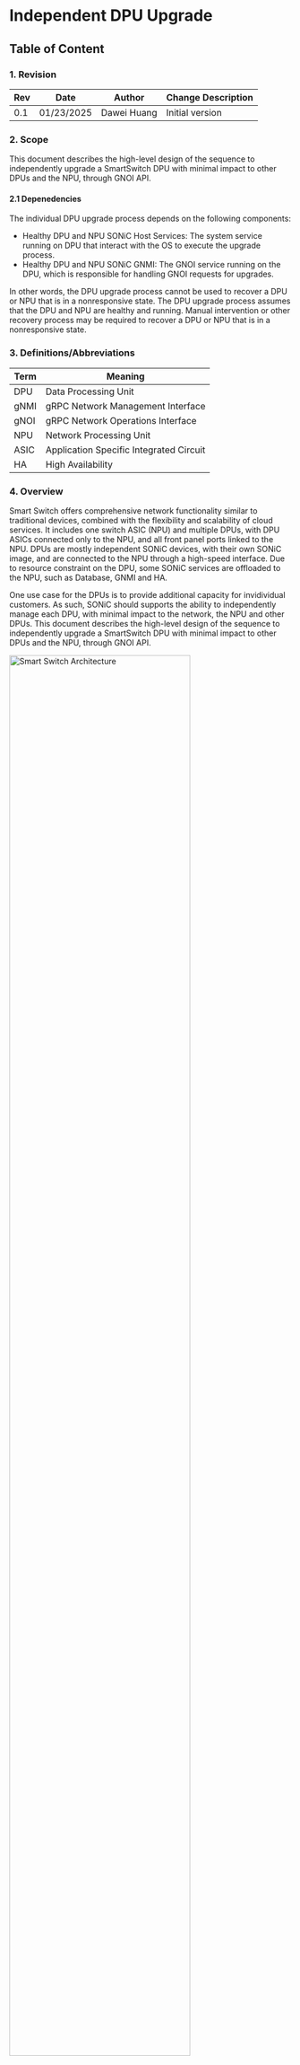 # Independent DPU Upgrade #

## Table of Content

### 1. Revision

| Rev | Date       | Author           | Change Description |
| --- | ---------- | ---------------- | ------------------ |
| 0.1 | 01/23/2025 | Dawei Huang | Initial version    |

### 2. Scope

This document describes the high-level design of the sequence to independently upgrade a SmartSwitch DPU with minimal impact to other DPUs and the NPU, through GNOI API.

#### 2.1 Depenedencies
The individual DPU upgrade process depends on the following components:
* Healthy DPU and NPU SONiC Host Services: The system service running on DPU that interact with the OS to execute the upgrade process.
* Healthy DPU and NPU SONiC GNMI: The GNOI service running on the DPU, which is responsible for handling GNOI requests for upgrades.

In other words, the DPU upgrade process cannot be used to recover a DPU or NPU that is in a nonresponsive state. The DPU upgrade process assumes that the DPU and NPU are healthy and running. Manual intervention or other recovery process may be required to recover a DPU or NPU that is in a nonresponsive state.

### 3. Definitions/Abbreviations

| Term  | Meaning                                   |
| ----- | ----------------------------------------- |
| DPU   | Data Processing Unit                      |
| gNMI  | gRPC Network Management Interface         |
| gNOI  | gRPC Network Operations Interface         |
| NPU   | Network Processing Unit                   |
| ASIC  | Application Specific Integrated Circuit   |
| HA	| High Availability                         |

### 4. Overview
Smart Switch offers comprehensive network functionality similar to traditional devices, combined with the flexibility and scalability of cloud services. It includes one switch ASIC (NPU) and multiple DPUs, with DPU ASICs connected only to the NPU, and all front panel ports linked to the NPU. DPUs are mostly independent SONiC devices, with their own SONiC image, and are connected to the NPU through a high-speed interface. Due to resource constraint on the DPU, some SONiC services are offloaded to the NPU, such as Database, GNMI and HA.

One use case for the DPUs is to provide additional capacity for invidividual customers. As such, SONiC should supports the ability to independently manage each DPU, with minimal impact to the network, the NPU and other DPUs. This document describes the high-level design of the sequence to independently upgrade a SmartSwitch DPU with minimal impact to other DPUs and the NPU, through GNOI API.

<img src="https://www.mermaidchart.com/raw/4fa5921d-23e4-4956-8fe6-bf8db7869943?theme=light&version=v0.1&format=svg" alt="Smart Switch Architecture" width="80%">

### 5. Goals and Requirements

The main goals and requirements of the DPU upgrade process are:
1. The upgrade process should have minimal impact on the network, the NPU and other DPUs.
2. External client should be able to drive the DPU upgrade process through the gNOI API.
3. The upgrade process should be able to upgrade the offloaded containers on the DPU.

Non-goals:
1. DPU fatal error recovery: This feature does not address the recovery of the DPU from fatal errors, say the DPU is in a nonresponsive state and requires a new image be loaded from BIOS. Such a recovery should be address in a different process.
2. Bootstrapping GNMI: The upgrade process relies on the GNMI service running on the DPU and NPU. The bootstrapping of the GNMI service is out of scope of this document.
3. DPU and NPU image compatibility: The upgrade process assumes that the DPU and NPU images are compatible with each other. It is up to the client to ensure the compatibility of the images.
4. Eliminating human intervention: The upgrade process may require human intervention to resolve issues that cannot be handled automatically, in particular, when both the upgrade process fails and the rollback process fails, the system may be left in an inconsistent state that requires manual intervention.

### 6. Architecture

The key components involved in the DPU upgrade process are:
* External Client: The client that drives the DPU upgrade process through the gNOI API.
* DPU: The Data Processing Unit that needs to be upgraded.
  * DPU Host Services: The system service running on DPU that interact with the OS to execute the upgrade process.
  * DPU GNMI Server: Running inside the GNMI container, it is responsible for handling GNOI requests for upgrades.
  * Offloader: Running a GNOI Client, it is responsible for upgrading and monitoring the offloaded containers on the NPU.
* NPU: The Network Processing Unit that is connected to the DPU.
  * Offloaded Containers: The containers that are offloaded from the DPU to the NPU, e.g. Database, GNMI and HA.
  * NPU GNMI Server: Running inside the GNMI container, it is responsible for handling GNOI requests for managing the offloaded containers.
  * GNMI/GNOI Splitter: Running inside the GNMI container, it is responsible for splitting the GNMI and GNOI requests and forwarding them to the corresponding GNMI/GNOI servers, i.e. GNOI requests to DPU GNMI Server and GNMI requests to NPU GNMI Server.

<img src="https://www.mermaidchart.com/raw/bb62a98d-3505-4722-92a2-81113b1040cf?theme=light&version=v0.1&format=svg" alt="DPU Upgrade Architecture" width="80%">

### 7. High-Level Design

#### 7.1. Upgrade Sequence

Here are the detailed steps of the DPU upgrade process. The upgrade process is initiated by the external client through the gNOI API.

1. **Prepare Relevant Images**: The external client downloads the new SONiC image and the offloaded container images from the image repository. The images are then transferred to the DPU and NPU respectively.
   * Description:
     * Deploy the new SONiC image to the DPU.
	 * Activate the new SONiC image on the DPU.
	 * (Offloader) Deploy the new offloaded container images to the NPU.
   * GNOI API:
     * 'System.SetPackage'
	 * 'OS.Activate'
	 * 'Containerz.Deploy'
   * Rollback:
     * Rollback the new SONiC image on the DPU. Client issues 'OS.Activate' with the old SONiC image.
	   * (optional) Rollback the new offloaded container images on the NPU. Client issues 'Containerz.RemoveImage' with the old container images.

2. **Upgrade DPU**: The external client triggers the DPU upgrade process.
   * Description:
	 * Reboot the DPU to apply the new SONiC image.
       * Check the reboot status of the DPU.
	 * Update the offloaded containers on the NPU.
	   * Confirm the new container images on the NPU.
	   * Stop the old offloaded containers.
	   * Start the new offloaded containers.
   * GNOI API:
	 * 'System.Reboot'
	 * 'System.RebootStatus'
	 * 'Containerz.ListImage'
	 * 'Containerz.StopContainer'
	 * 'Containerz.StartContainer'
   * Rollback:
	 * Rollback the new SONiC image on the DPU.
	   * Client issues 'OS.Activate' with the old SONiC image.
       * If the DPU does not have the old SONiC image, the client should use 'System.SetPackage' to deploy the old SONiC image.
	   * Client issues 'System.Reboot' to reboot the DPU.
	   * Client issues 'System.RebootStatus' to check the reboot status of the DPU.
	 * Rollback the new offloaded container images on the NPU.
	   * Client issues 'Containerz.ListImage' to confirm the old container images on the NPU.
	     * If not, client issues 'Containerz.Deploy' with the old container images.
	   * Client issues 'Containerz.StopContainer' to stop the current offloaded containers.
	   * Client issues 'Containerz.StartContainer' to start the old offloaded containers.
     * (optional) Rollback the new offloaded container images on the NPU. Client issues 'Containerz.RemoveImage' with the old container images.

The upgrade sequence is shown in the following diagram:

<img src="https://www.mermaidchart.com/raw/7797d125-08e3-4f00-9bfc-8e3cfa5757a0?theme=light&version=v0.1&format=svg" alt="DPU Upgrade Sequence" width="100%">

3. **Verify the upgrade result**
   * Description:
	 * Check the DPU SONiC version.
	 * Check the offloaded container versions on the NPU.
   * GNOI API:
	 * 'OS.Verify'
	 * 'Containerz.ListContainer'
   * Rollback:
	 * Rollback the new SONiC image on the DPU.
	   * Client issues 'OS.Activate' with the old SONiC image.
	   * Client issues 'System.Reboot' to reboot the DPU.
	   * Client issues 'System.RebootStatus' to check the reboot status of the DPU.
	 * Rollback the new offloaded container images on the NPU.
	   * Client issues 'Containerz.ListImage' to confirm the old container images on the NPU.
	     * If not, client issues 'Containerz.Deploy' with the old container images.
	   * Client issues 'Containerz.StopContainer' to stop the current offloaded containers.
	   * Client issues 'Containerz.StartContainer' to start the old offloaded containers.
     * (optional) Rollback the new offloaded container images on the NPU. Client issues 'Containerz.RemoveImage' with the old container images.

#### 7.2. GNMI/GNOI Splitter

Per smartswitch architecture, the GNMI service is offloaded to the NPU due to DPU resource constraints. But the GNOI service is still running on the DPU. The GNMI/GNOI Splitter is responsible for splitting the GNMI and GNOI requests and forwarding them to the corresponding GNMI/GNOI servers, i.e. GNOI requests to DPU GNMI Server and GNMI requests to NPU GNMI Server.

<img src="https://www.mermaidchart.com/raw/3e126a79-0049-4051-ba30-a18251829504?theme=light&version=v0.1&format=svg" alt="Mermaid Chart" width="80%">

#### 7.3. Offloader

One major challenge of the DPU upgrade is that several DPU containers, such as Database, GNMI and HA are offloaded to the NPU. The offloader is a service on the DPU that provides *local* management access to the offloaded containers on NPU. For example, the offloader can start, stop, deploy and list the offloaded containers on the NPU.

##### 7.3.1. Offloader Architecture.

The offloader consists of a single GNOI client connected to the GNOI server on NPU, through which it manages the offloaded containers on the NPU. To facilitate remote management of offloaded containers, we will also implement the containerz module in GNOI service.

<img src="https://www.mermaidchart.com/raw/eed55057-8dda-4f1b-8bf9-3046e2910497?theme=light&version=v0.1&format=svg" alt="Offloader Architecture" width="80%">

##### 7.3.2. Offloader Services.

The offloader can perform the following management operations to the offloaded containers on the NPU:
* Start a container on the NPU.
* Stop a container on the NPU.
* List the containers on the NPU.
* List the container images on the NPU.
* Deploy a container image to the NPU.
* Remove a container image from the NPU.

The offloader provides a command line interface to interact with the offloaded containers on the NPU.
* Get the status of the offloaded container.
* Start the offloaded container.
* Stop the offloaded container.
* List the offloaded containers.
* List the container images on the NPU.
* Deploy a container image to the NPU.

The offloader will also provide a mode to automatically manage the offloaded containers on the NPU:
* On services start, check the health of the offloaded containers on the NPU.
  * If the offloaded containers are not running, start them.
  * If the offloaded containers have different versions from the DPU SONiC, upgrade them.
* When the service is running, subscribe to lifetime events of the offloaded containers on the NPU.
  * If the offloaded containers are stopped, start them.
  * If the offloaded containers have different versions from the DPU SONiC, upgrade them.

### 8. SAI API

No change to SAI API is required for this feature.

### 9. Configuration

The main goal of the feature is to provide an API for external clients to drive the DPU upgrade process, which is currently driven manually or through host agent via command line interface `sonic-installer`. The feature does not require any new configuration change.

### 10. CLI Enhancements

As mentioned above, the offloader provides a command line interface to interact with the offloaded containers on the NPU. The offloader CLI commands are:
* `offloadctl status <container>`: Get the status of the offloaded container.
* `offloadctl start <container>`: Start the offloaded container.
* `offloadctl stop <container>`: Stop the offloaded container.
* `offloadctl list`: List the offloaded containers.
* `offloadctl list-image`: List the container images on the NPU.
* `offloadctl deploy <image>`: Deploy a container image to the NPU.

### 11. Implementation Roadmap

The implementation consists of new features in different SONiC components.

#### 11.1. SONiC Host Services

The SONiC host services are responsible for interacting with the OS to execute the upgrade process, on behalf of the GNOI server inside the containerized environment. The host services should provides the following:
* Service for managing the DPU SONiC image.
  * Download the new SONiC image.
  * Install the new SONiC image.
  * Activate the new SONiC image.
  * List the SONiC images on the DPU.
* Service for managing the offloaded container images on the NPU.
  * Deploy the new container images.
  * List the container images on the NPU.
  * List the containers on the NPU.
  * Start a container on the NPU.
  * Stop a container on the NPU.

#### 11.2. SONiC GNMI
This is the GNOI service running on the DPU, which is responsible for handling GNOI requests for upgrades. The GNMI service should provide the following:
* `OS` module.
  * `Activate` RPC. (new)
  * `Verify` RPC (new)
* `System` module.
  * `SetPackage` RPC (new)
  * `Reboot` RPC. (implemented)
  * `RebootStatus` RPC. (implemented)
* `Containerz` module.
  * `Deploy` RPC. (new)
  * `ListImage` RPC. (new)
  * `ListContainer` RPC. (new)
  * `StartContainer` RPC. (new)
  * `StopContainer` RPC. (new)

#### 11.3. SONiC GNMI Splitter
The GNMI/GNOI Splitter is responsible for splitting the GNMI and GNOI requests and forwarding them to the corresponding GNMI/GNOI servers, i.e. GNOI requests to DPU GNMI Server and GNMI requests to NPU GNMI Server. The implementation will be in the NPU GNMI container.

#### 11.4. SONiC Offloader
This will create a new repository. The implementation will includes:
* GNOI Client interface.
* Command line interface for offloader.
* Redis interface for monitoring the offloaded containers on the NPU.

### 13. Testing Requirements/Design

#### 13.1. Unit Tests
Individual units test will be written for each feature added to `sonic-host-services`, `sonic-gnmi` and `sonic-offloader`.

#### 13.2. Integration Tests for GNOI API
For each GNOI API added, integration tests will be added to `sonic-mgmt` to test stress the API with different outputs.

#### 13.3. Integration tests for individual component.
Integration tests are also needed for the individual components.
* Generic switch upgrade test.
  * with `System.SetPackage`, `OS.Activate`, `System.Reboot`, `System.RebootStatus` and `OS.Verify` RPCs.
  * Test the upgrade process with different SONiC images.
* GNOI/GNMI Splitter test (smartswitch specific).
  * Test the splitter with different GNMI and GNOI requests.
* Offloader test (smartswitch specific).
  * with `Containerz.*` RPCs.
  * Test offloader can start, stops, deploy and list the offloaded containers on the NPU.

#### 13.4. Full Integration tests
Full integration tests will be added to `sonic-mgmt` to test the individual DPU upgrade process.

### 14. Open Items

#### 14.1. OS Image Cleanup
GNOI does not have a service for cleaning up non-current images. This is potentially a useful feature to clean up old images that are no longer needed.

#### 14.2. Post Upgrade Actions
Formally supports post-upgrade actions, such as running a script after the upgrade process is completed.